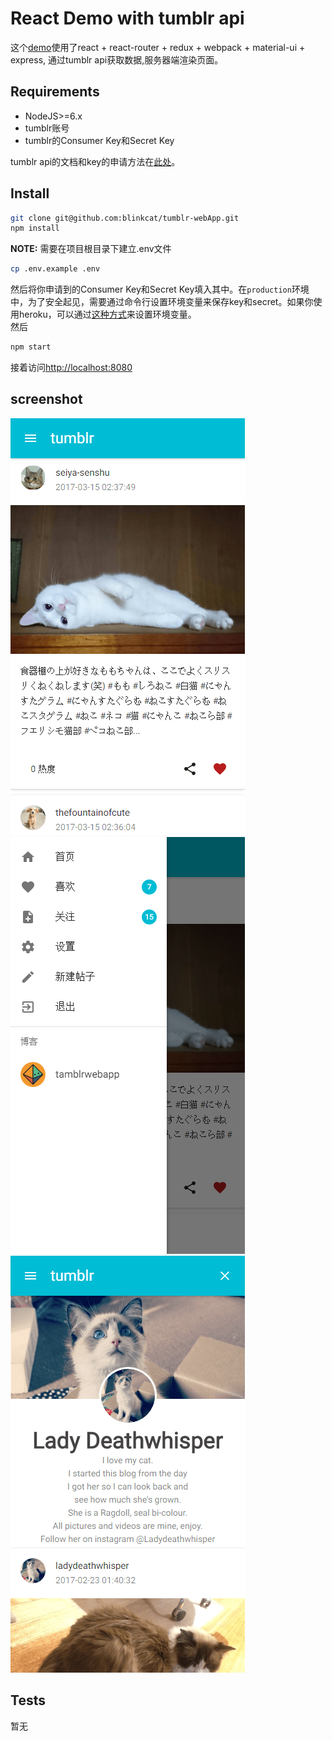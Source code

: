 # React Demo with tumblr api
这个[demo](https://tumblrwebapp.herokuapp.com)使用了react + react-router + redux + webpack + material-ui + express, 通过tumblr api获取数据,服务器端渲染页面。
## Requirements
-   NodeJS>=6.x
-   tumblr账号
-   tumblr的Consumer Key和Secret Key

tumblr api的文档和key的申请方法在[此处](https://www.tumblr.com/docs/en/api/v2)。
## Install
```sh
git clone git@github.com:blinkcat/tumblr-webApp.git
npm install
```
**NOTE:** 需要在项目根目录下建立.env文件
```sh
cp .env.example .env
```
然后将你申请到的Consumer Key和Secret Key填入其中。在`production`环境中，为了安全起见，需要通过命令行设置环境变量来保存key和secret。如果你使用heroku，可以通过[这种方式](https://devcenter.heroku.com/articles/config-vars)来设置环境变量。   
然后
```sh
npm start
```
接着访问[http://localhost:8080](http://localhost:8080)
## screenshot
![screenshot-a](./screenshot/a.png) ![screenshot-b](./screenshot/b.png) ![screenshot-c](./screenshot/c.png)
## Tests
暂无
